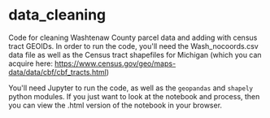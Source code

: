 # data_cleaning
Code for cleaning Washtenaw County parcel data and adding with census tract GEOIDs.  In order to run the code, you'll need the Wash_nocoords.csv data file as well as the Census tract shapefiles for Michigan (which you can acquire here: https://www.census.gov/geo/maps-data/data/cbf/cbf_tracts.html)

You'll need Jupyter to run the code, as well as the `geopandas` and `shapely` python modules.  If you just want to look at the notebook and process, then you can view the .html version of the notebook in your browser.
